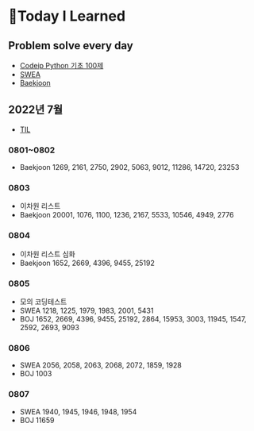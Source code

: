 # 📖Today I Learned

## Problem solve every day
* [Codeip Python 기초 100제](./Python_codeup/README.md)
* [SWEA](./SWEA/README.md)
* [Baekjoon](./Baekjoon/README.md)

## 2022년 7월
* [TIL](./202207TIL.md)

### 0801~0802
* Baekjoon 1269, 2161, 2750, 2902, 5063, 9012, 11286, 14720, 23253

### 0803
* 이차원 리스트
* Baekjoon 20001, 1076, 1100, 1236, 2167, 5533, 10546, 4949, 2776

### 0804
* 이차원 리스트 심화
* Baekjoon 1652, 2669, 4396, 9455, 25192

### 0805
* 모의 코딩테스트
* SWEA 1218, 1225, 1979, 1983, 2001, 5431
* BOJ 1652, 2669, 4396, 9455, 25192, 2864, 15953, 3003, 11945, 1547, 2592, 2693, 9093

### 0806
* SWEA 2056, 2058, 2063, 2068, 2072, 1859, 1928
* BOJ 1003

### 0807
* SWEA 1940, 1945, 1946, 1948, 1954
* BOJ 11659 
